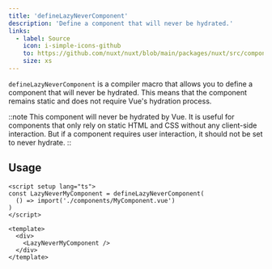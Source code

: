```yaml
---
title: 'defineLazyNeverComponent'
description: 'Define a component that will never be hydrated.'
links:
  - label: Source
    icon: i-simple-icons-github
    to: https://github.com/nuxt/nuxt/blob/main/packages/nuxt/src/components/plugins/lazy-hydration-macro-transform.ts
    size: xs
---
```


`defineLazyNeverComponent` is a compiler macro that allows you to define a component that will never be hydrated. This means that the component remains static and does not require Vue's hydration process.

::note
This component will never be hydrated by Vue. It is useful for components that only rely on static HTML and CSS without any client-side interaction. But if a component requires user interaction, it should not be set to never hydrate.
::

## Usage

```vue
<script setup lang="ts">
const LazyNeverMyComponent = defineLazyNeverComponent(
  () => import('./components/MyComponent.vue')
)
</script>

<template>
  <div>
    <LazyNeverMyComponent />
  </div>
</template>
```

